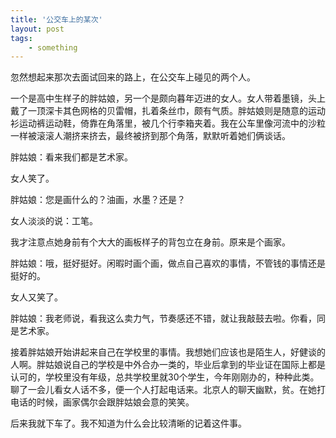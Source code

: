 ```yaml
---
title: '公交车上的某次'
layout: post
tags:
    - something
---
```


忽然想起来那次去面试回来的路上，在公交车上碰见的两个人。

一个是高中生样子的胖姑娘，另一个是颇向暮年迈进的女人。女人带着墨镜，头上戴了一顶深卡其色网格的贝雷帽，扎着条丝巾，颇有气质。胖姑娘则是随意的运动衫运动裤运动鞋，倚靠在角落里，被几个行李箱夹着。我在公车里像河流中的沙粒一样被滚滚人潮挤来挤去，最终被挤到那个角落，默默听着她们俩谈话。

胖姑娘：看来我们都是艺术家。

女人笑了。

胖姑娘：您是画什么的？油画，水墨？还是？

女人淡淡的说：工笔。

我才注意点她身前有个大大的画板样子的背包立在身前。原来是个画家。

胖姑娘：哦，挺好挺好。闲暇时画个画，做点自己喜欢的事情，不管钱的事情还是挺好的。

女人又笑了。

胖姑娘：我老师说，看我这么卖力气，节奏感还不错，就让我敲鼓去啦。你看，同是艺术家。

接着胖姑娘开始讲起来自己在学校里的事情。我想她们应该也是陌生人，好健谈的人啊。胖姑娘说自己的学校是中外合办一类的，毕业后拿到的毕业证在国际上都是认可的，学校里没有年级，总共学校里就30个学生，今年刚刚办的，种种此类。聊了一会儿看女人话不多，便一个人打起电话来。北京人的聊天幽默，贫。在她打电话的时候，画家偶尔会跟胖姑娘会意的笑笑。

后来我就下车了。我不知道为什么会比较清晰的记着这件事。